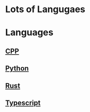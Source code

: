 # Lots of Langugaes

# Languages

## [CPP](/Learning/Language-Improvement/CPP)

## [Python](/Learning/Language-Improvement/Python)

## [Rust](/Learning/Language-Improvement/Rust)

## [Typescript](/Learning/Language-Improvement/Typescript)